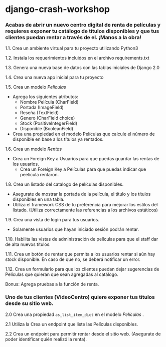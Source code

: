 # django-crash-workshop


### Acabas de abrir un nuevo centro digital de renta de películas y requieres exponer tu catálogo de títulos disponibles y que tus clientes puedan rentar a través de el. ¡Manos a la obra!

1.1. Crea un ambiente virtual para tu proyecto utilizando Python3

1.2. Instala los requerimientos incluidos en el archivo requirements.txt

1.3. Genera una nueva base de datos con las tablas iniciales de Django 2.0

1.4. Crea una nueva app inicial para tu proyecto

1.5. Crea un modelo *Peliculas*
  * Agrega los siguientes atributos:
     * Nombre Película (CharField)
     * Portada (ImageField)
     * Reseña (TextField)
     * Genero (CharField choice)
     * Stock (PositiveIntegerField)
     * Disponible (BooleanField)
  * Crea una propiedad en el modelo Películas que calcule el número de disponible en base a los títulos ya rentados.
  
1.6. Crea un modelo *Rentas*
  * Crea un Foreign Key a Usuarios para que puedas guardar las rentas de los usuarios.
      * Crea un Foreign Key a Películas para que puedas indicar que peelícula rentaron.
      
1.8. Crea un listado del catalogo de películas disponibles.
  * Asegurate de mostrar la portada de la película, el título y los títulos disponibles en una tabla.
  * Utiliza el framework CSS de tu preferencia para mejorar los estilos del listado. (Utiliza correctamente las referencias a los archivos estáticos)

1.9. Crea una vista de login para tus usuarios.
  * Solamente usuarios que hayan iniciado sesión podrán rentar.

1.10. Habilita las vistas de administración de películas para que el staff dar de alta nuevos títulos.

1.11. Crea un botón de rentar que permita a los usuarios rentar si aún hay stock disponible. En caso de que no, se deberá notificar un error.

1.12. Crea un formulario para que los clientes puedan dejar sugerencias de Películas que quieran que sean agregadas al catálogo.


Bonus: Agrega pruebas a la función de renta.

### Uno de tus clientes (VideoCentro) quiere exponer tus títulos desde su sitio web.

2.0 Crea una propiedad ```as_list_item_dict``` en el modelo *Películas* .

2.1 Utiliza la Crea un endpoint que liste las Películas disponibles.

2.2 Crea un endpoint para permitir rentar desde el sitio web. (Asegurate de poder identificar quién realizó la renta).


